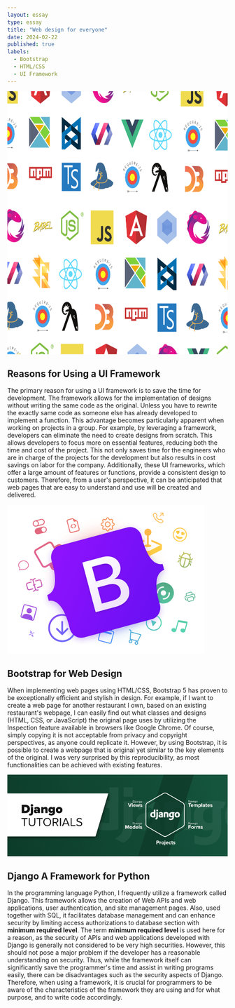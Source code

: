 ```yaml
---
layout: essay
type: essay
title: "Web design for everyone"
date: 2024-02-22
published: true
labels:
  - Bootstrap
  - HTML/CSS
  - UI Framework
---
```


<img class="img-fluid" src="../img/frameworks.png"
  width=900
  height=600>

## Reasons for Using a UI Framework
The primary reason for using a UI framework is to save the time for development.
The framework allows for the implementation of designs without writing the same code as the original. Unless you have to rewrite the exactly same code as someone else has already developed to implement a function. This advantage becomes particularly apparent when working on projects in a group.
For example, by leveraging a framework, developers can eliminate the need to create designs from scratch.
This allows developers to focus more on essential features, reducing both the time and cost of the project.
This not only saves time for the engineers who are in charge of the projects for the development but also results in cost savings on labor for the company.
Additionally, these UI frameworks, which offer a large amount of features or functions, provide a consistent design to customers. Therefore, from a user's perspective, it can be anticipated that web pages that are easy to understand and use will be created and delivered.


<img class="img-fluid" src="../img/bootstrap.png" auto>

## Bootstrap for Web Design
When implementing web pages using HTML/CSS, Bootstrap 5 has proven to be exceptionally efficient and stylish in design.
For example, if I want to create a web page for another restaurant I own, based on an existing restaurant's webpage, I can easily find out what classes and designs (HTML, CSS, or JavaScript) the original page uses by utilizing the Inspection feature available in browsers like Google Chrome. Of course, simply copying it is not acceptable from privacy and copyright perspectives, as anyone could replicate it. However, by using Bootstrap, it is possible to create a webpage that is original yet similar to the key elements of the original. I was very surprised by this reproducibility, as most functionalities can be achieved with existing features.


<img class="img-fluid" src="../img/Django.png" auto>

## Django A Framework for Python

In the programming language Python, I frequently utilize a framework called Django. This framework allows the creation of Web APIs and web applications, user authentication, and site management pages. 
Also, used together with SQL, it facilitates database management and can enhance security by limiting access authorizations to database section with **minimum required level**. The term **minimum required level** is used here for a reason, as the security of APIs and web applications developed with Django is generally not considered to be very high securities. 
However, this should not pose a major problem if the developer has a reasonable understanding on security.
Thus, while the framework itself can significantly save the programmer's time and assist in writing programs easily, there can be disadvantages such as the security aspects of Django. Therefore, when using a framework, it is crucial for programmers to be aware of the characteristics of the framework they are using and for what purpose, and to write code accordingly.
